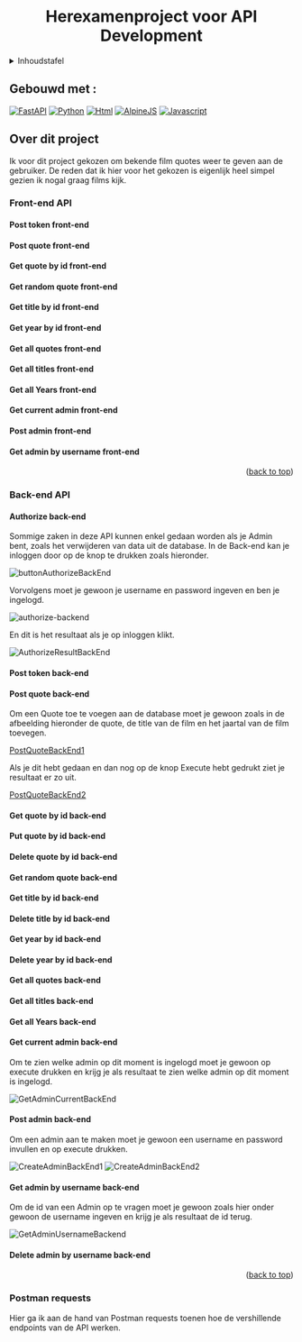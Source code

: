 <h1 align="center">Herexamenproject voor API Development</h1>
<!-- Inhoudstafel-->
<details>
  <summary>Inhoudstafel</summary>
    <ol>
      <li>
        <a href="">Gebouws met</a>
      </li>
      <li>
        <a href="">Over dit project</a>
        <ul>
          <li>
            <a href="">Front-end API</a>
            <ul>
              <li><a href=""></a></li>
                <li><a href=""></a></li>
                  <li><a href=""></a></li>
                    <li><a href=""></a></li>
                      <li><a href=""></a></li>
                        <li><a href=""></a></li>
                          <li><a href=""></a></li>
                            <li><a href=""></a></li>
                              <li><a href=""></a></li>
                                <li><a href=""></a></li>
            </ul>
          </li>
          <li>
            <a href="">Back-end API</a>
            <ul>
              <li><a href="">Authorization</a></li>
                <li><a href="">Post token</a></li>
                  <li><a href="">Post quote</a></li>
                    <li><a href="">Get quote by id</a></li>
                      <li><a href="">Put quote by id</a></li>
                        <li><a href="">Delete quote by id</a></li>
                          <li><a href="">Get a random quote</a></li>
                            <li><a href="">Get title by id</a></li>
                              <li><a href="">Delete title by id</a></li>
              <li><a href="">Get year by id</a></li>
              <li><a href="">Delete year by id</a></li>
              <li><a href="">Get all quotes</a></li>
              <li><a href="">Get all titles</a></li>
              <li><a href="">Get all years</a></li>
              <li><a href="">Get current Admin</a></li>
              <li><a href="">Create an admin</a></li>
              <li><a href="">Get admin by username</a></li>
              <li><a href="">Delete admin by username</a></li>
            </ul>
          </li>
          <li>
            <a href="">Postman requests</a>
            <ul>
              <li><a href=""></a></li>
                <li><a href=""></a></li>
                  <li><a href=""></a></li>
                    <li><a href=""></a></li>
                      <li><a href=""></a></li>
                        <li><a href=""></a></li>
                          <li><a href=""></a></li>
                            <li><a href=""></a></li>
                              <li><a href=""></a></li>
                                <li><a href=""></a></li>
            </ul>
          </li>
      </li>
        </ul>
      </li>
    </ol>
</details>


## Gebouwd met :

[![FastAPI][FastAPI.py]][FastAPI-url]
[![Python][Python.py]][Python-url]
[![Html][Html.html]][Html-url]
[![AlpineJS][Alpine.js]][Alpine-url]
[![Javascript][Bootstrap.css]][Bootstrap-url]


## Over dit project

Ik voor dit project gekozen om bekende film quotes weer te geven aan de gebruiker. De reden dat ik hier voor het gekozen is eigenlijk heel simpel gezien ik nogal graag films kijk.

<!-- Front-end -->
### Front-end API

#### Post token front-end

#### Post quote front-end

#### Get quote by id front-end

#### Get random quote front-end

#### Get title by id front-end

#### Get year by id front-end

#### Get all quotes front-end

#### Get all titles front-end

#### Get all Years front-end

#### Get current admin front-end

#### Post admin front-end

#### Get admin by username front-end

<p align="right">(<a href="#readme-top">back to top</a>)</p>

<!-- Back-end -->
### Back-end API

#### Authorize back-end
Sommige zaken in deze API kunnen enkel gedaan worden als je Admin bent, zoals het verwijderen van data uit de database. In de Back-end kan je inloggen door op de knop te drukken zoals hieronder.

![buttonAuthorizeBackEnd]

Vorvolgens moet je gewoon je username en password ingeven en ben je ingelogd.

![authorize-backend]

En dit is het resultaat als je op inloggen klikt.

![AuthorizeResultBackEnd]

#### Post token back-end

#### Post quote back-end
Om een Quote toe te voegen aan de database moet je gewoon zoals in de afbeelding hieronder de quote, de title van de film en het jaartal van de film toevegen.

[PostQuoteBackEnd1]

Als je dit hebt gedaan en dan nog op de knop Execute hebt gedrukt ziet je resultaat er zo uit.

[PostQuoteBackEnd2]

#### Get quote by id back-end

#### Put quote by id back-end

#### Delete quote by id back-end

#### Get random quote back-end

#### Get title by id back-end

#### Delete title by id back-end

#### Get year by id back-end

#### Delete year by id back-end

#### Get all quotes back-end

#### Get all titles back-end

#### Get all Years back-end

#### Get current admin back-end
Om te zien welke admin op dit moment is ingelogd moet je gewoon op execute drukken en krijg je als resultaat te zien welke admin op dit moment is ingelogd.

![GetAdminCurrentBackEnd]

#### Post admin back-end
Om een admin aan te maken moet je gewoon een username en password invullen en op execute drukken.

![CreateAdminBackEnd1]
![CreateAdminBackEnd2]

#### Get admin by username back-end
Om de id van een Admin op te vragen moet je gewoon zoals hier onder gewoon de username ingeven en krijg je als resultaat de id terug.

![GetAdminUsernameBackend]

#### Delete admin by username back-end

<p align="right">(<a href="#readme-top">back to top</a>)</p>

### Postman requests
Hier ga ik aan de hand van Postman requests toenen hoe de vershillende endpoints van de API werken.





[FastAPI.py]: https://img.shields.io/badge/-%F0%9F%97%B2%20FastAPI-019486?style=for-the-badge
[FastAPI-url]: https://fastapi.tiangolo.com/
[Python.py]: https://img.shields.io/badge/Python-3776AB?style=for-the-badge&logo=python&logoColor=white
[Python-url]: https://python.org/
[Html.html]: https://img.shields.io/badge/HTML-E54C21?style=for-the-badge&logo=html5&logoColor=white
[Html-url]: https://www.w3schools.com/html/
[Alpine.js]: https://img.shields.io/badge/Alpine.js-77C1D2?style=for-the-badge&logo=javascript&logoColor=white
[Alpine-url]: https://alpinejs.dev/
[Bootstrap.css]: https://img.shields.io/badge/bootstrap-%23563D7C.svg?style=for-the-badge&logo=bootstrap&logoColor=white
[Bootstrap-url]: https://getbootstrap.com/

<!-- -->

[backend-url]: https://system-service-rubenpinxten.cloud.okteto.net/docs
<!-- Authorize backend -->
[authorize-backend]: Pictures/Authorize_back_end.png
[buttonAuthorizeBackEnd]: Pictures/ButtonAuthorizeBackEnd.png
[AuthorizeResultBackEnd]: Pictures/AuthorizeResultBackEnd.png
<!-- Post Admin Backend -->
[CreateAdminBackEnd1]: Pictures/POST_Admin_Back_end_Deel_1.png
[CreateAdminBackEnd2]: Pictures/POST_Admin_Back_end_Deel_2.png
<!-- Get Admin Username Backend -->
[GetAdminUsernameBackend]: Pictures/GetAdminUsernameBackEnd.png
<!-- Get Current Admin Back-end -->
[GetAdminCurrentBackEnd]: Pictures/GetCurrentAdminBackEnd.png
<!-- Post quote Back-end -->
[PostQuoteBackEnd1]: Pictures/POST_Admin_Back_end_Deel_1.png
[PostQuoteBackEnd2]: Pictures/POST_Admin_Back_end_Deel_2.png




